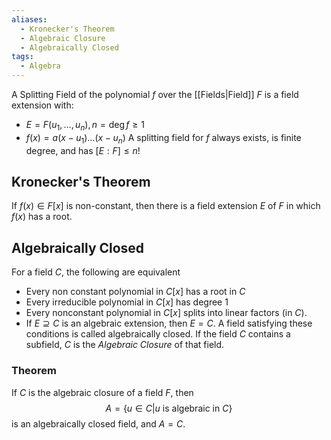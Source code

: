 ```yaml
---
aliases:
  - Kronecker's Theorem
  - Algebraic Closure
  - Algebraically Closed
tags:
  - Algebra
---
```

A Splitting Field of the polynomial $f$ over the [[Fields|Field]] $F$ is a field extension with:
- $E=F(u_{1},\dots,u_n), n=\deg f\geq 1$ 
- $f(x)=a(x-u_{1})\dots(x-u_n)$
A splitting field for $f$ always exists, is finite degree, and has $[E:F]\leq n!$
## Kronecker's Theorem
If $f(x)\in F[x]$ is non-constant, then there is a field extension $E$ of $F$ in which $f(x)$ has a root.
## Algebraically Closed
For a field $C$, the following are equivalent
- Every non constant polynomial in $C[x]$ has a root in $C$
- Every irreducible polynomial in $C[x]$ has degree $1$
- Every nonconstant polynomial in $C[x]$ splits into linear factors (in $C$).
- If $E\supseteq C$ is an algebraic extension, then $E=C$.
A field satisfying these conditions is called algebraically closed. If the field $C$ contains a subfield, $C$ is the *Algebraic Closure* of that field.
### Theorem
If $C$ is the algebraic closure of a field $F$, then 
$$
A=\{ u\in C| u \text{ is algebraic in } C\}
$$
is an algebraically closed field, and $A=C$.